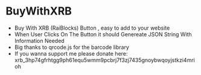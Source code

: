 # BuyWithXRB
* Buy With XRB (RaiBlocks) Button , easy to add to your website
* When User Clicks On The Button it should Genereate JSON String With Information Needed
* Big thanks to qrcode.js for the barcode library
* If you wanna support me please donate here: xrb_3hp74gfrhtgg9ph61equ5wmm9pcbrj7f3zj7435gnoybwqoyjstkzi4mrioh

